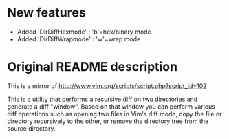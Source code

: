 # New features
* Added 'DirDiffHexmode'  : 'b'=hex/binary mode
* Added 'DirDiffWrapmode' : 'w'=wrap mode

# Original README description
This is a mirror of http://www.vim.org/scripts/script.php?script_id=102

This is a utility that performs a recursive diff on two directories and generate a diff "window".  Based on that window you can perform various diff operations such as opening two files in Vim's diff mode, copy the file or directory recursively to the other, or remove the directory tree from the source directory.
